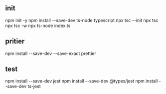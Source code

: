 
## init
npm init -y
npm install --save-dev ts-node typescript
npx tsc --init
npx tsc
npx tsc -w
npx ts-node index.ts 

## pritier
npm install --save-dev --save-exact prettier

## test
npm install --save-dev jest
npm install --save-dev @types/jest
npm install --save-dev ts-jest
